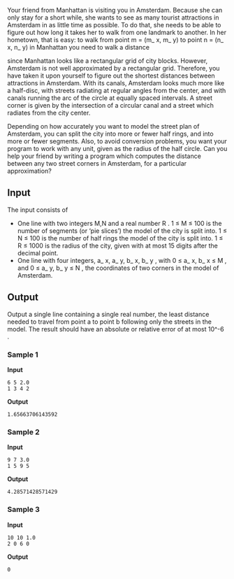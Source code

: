 Your friend from Manhattan is visiting you in Amsterdam.
Because she can only stay for a short while, she wants to see
as many tourist attractions in Amsterdam in as little time as
possible. To do that, she needs to be able to figure out how
long it takes her to walk from one landmark to another. In her
hometown, that is easy: to walk from point m = (m_ x, m_ y) to point n = (n_ x, n_ y) in
Manhattan you need to walk a distance

since Manhattan looks like a rectangular grid of city
blocks. However, Amsterdam is not well approximated by a
rectangular grid. Therefore, you have taken it upon yourself to
figure out the shortest distances between attractions in
Amsterdam. With its canals, Amsterdam looks much more like a
half-disc, with streets radiating at regular angles from the
center, and with canals running the arc of the circle at
equally spaced intervals. A street corner is given by the
intersection of a circular canal and a street which radiates
from the city center.

Depending on how accurately you want to model the street
plan of Amsterdam, you can split the city into more or fewer
half rings, and into more or fewer segments. Also, to avoid
conversion problems, you want your program to work with any
unit, given as the radius of the half circle. Can you help your
friend by writing a program which computes the distance between
any two street corners in Amsterdam, for a particular
approximation?

## Input
The input consists of

- One line with two integers M,N and a real number R . 1 ≤ M ≤
100 is the number of segments (or ‘pie slices’)
the model of the city is split into. 1 ≤ N ≤
100 is the number of half rings the model of
the city is split into. 1 ≤ R ≤
1000 is the radius of the city, given with at
most 15 digits
after the decimal point.
- One line with four integers, a_ x, a_ y, b_ x, b_ y , with 0 ≤ a_ x, b_ x ≤
M , and 0 ≤ a_ y,
b_ y ≤ N , the coordinates of two corners in the
model of Amsterdam.

## Output
Output a single line containing a single real number, the
least distance needed to travel from point a to point b following only the streets in the
model. The result should have an absolute or relative error of
at most 10^-6 .

### Sample 1
**Input**
```text
6 5 2.0
1 3 4 2
```
**Output**
```text
1.65663706143592
```

### Sample 2
**Input**
```text
9 7 3.0
1 5 9 5
```
**Output**
```text
4.28571428571429
```

### Sample 3
**Input**
```text
10 10 1.0
2 0 6 0
```
**Output**
```text
0
```

